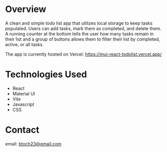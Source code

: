 # Overview

A clean and simple todo list app that utilizes local storage to keep tasks populated. Users can add tasks, mark them as completed, and delete them. A running counter at the bottom tells the user how many tasks remain in their list and a group of buttons allows them to filter their list by completed, active, or all tasks.

The app is currently hosted on Vercel: https://mui-react-todolist.vercel.app/

# Technologies Used

<ul>
  <li>React</li>
  <li>Material UI</li>
  <li>Vite</li>
  <li>Javascript</li>
  <li>CSS</li>
</ul>

# Contact

email: btoch23@gmail.com

